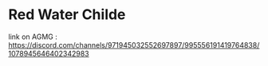 # Red Water Childe

link on AGMG : https://discord.com/channels/971945032552697897/995556191419764838/1078945646402342983
